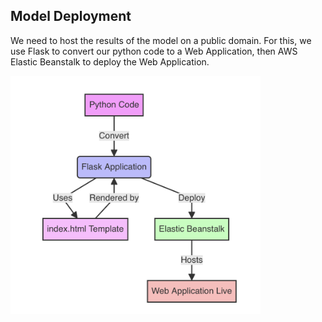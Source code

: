 ## Model Deployment

We need to host the results of the model on a public domain. For this, we use Flask to convert our python code to a Web Application, then AWS Elastic Beanstalk to deploy the Web Application.

<img src = 'img/Deployment Schematic.png' width=400>
